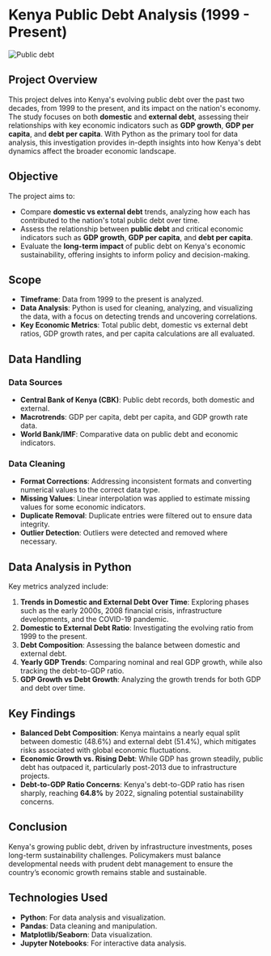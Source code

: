 # Kenya Public Debt Analysis (1999 - Present)
![Public debt](https://github.com/user-attachments/assets/098b698c-c543-421f-9e92-25e0bb685e16)


## Project Overview
This project delves into Kenya's evolving public debt over the past two decades, from 1999 to the present, and its impact on the nation's economy. The study focuses on both **domestic** and **external debt**, assessing their relationships with key economic indicators such as **GDP growth**, **GDP per capita**, and **debt per capita**. With Python as the primary tool for data analysis, this investigation provides in-depth insights into how Kenya's debt dynamics affect the broader economic landscape.

## Objective
The project aims to:
- Compare **domestic vs external debt** trends, analyzing how each has contributed to the nation's total public debt over time.
- Assess the relationship between **public debt** and critical economic indicators such as **GDP growth**, **GDP per capita**, and **debt per capita**.
- Evaluate the **long-term impact** of public debt on Kenya's economic sustainability, offering insights to inform policy and decision-making.

## Scope
- **Timeframe**: Data from 1999 to the present is analyzed.
- **Data Analysis**: Python is used for cleaning, analyzing, and visualizing the data, with a focus on detecting trends and uncovering correlations.
- **Key Economic Metrics**: Total public debt, domestic vs external debt ratios, GDP growth rates, and per capita calculations are all evaluated.

## Data Handling
### Data Sources
- **Central Bank of Kenya (CBK)**: Public debt records, both domestic and external.
- **Macrotrends**: GDP per capita, debt per capita, and GDP growth rate data.
- **World Bank/IMF**: Comparative data on public debt and economic indicators.

### Data Cleaning
- **Format Corrections**: Addressing inconsistent formats and converting numerical values to the correct data type.
- **Missing Values**: Linear interpolation was applied to estimate missing values for some economic indicators.
- **Duplicate Removal**: Duplicate entries were filtered out to ensure data integrity.
- **Outlier Detection**: Outliers were detected and removed where necessary.

## Data Analysis in Python
Key metrics analyzed include:
1. **Trends in Domestic and External Debt Over Time**: Exploring phases such as the early 2000s, 2008 financial crisis, infrastructure developments, and the COVID-19 pandemic.
2. **Domestic to External Debt Ratio**: Investigating the evolving ratio from 1999 to the present.
3. **Debt Composition**: Assessing the balance between domestic and external debt.
4. **Yearly GDP Trends**: Comparing nominal and real GDP growth, while also tracking the debt-to-GDP ratio.
5. **GDP Growth vs Debt Growth**: Analyzing the growth trends for both GDP and debt over time.

## Key Findings
- **Balanced Debt Composition**: Kenya maintains a nearly equal split between domestic (48.6%) and external debt (51.4%), which mitigates risks associated with global economic fluctuations.
- **Economic Growth vs. Rising Debt**: While GDP has grown steadily, public debt has outpaced it, particularly post-2013 due to infrastructure projects.
- **Debt-to-GDP Ratio Concerns**: Kenya's debt-to-GDP ratio has risen sharply, reaching **64.8%** by 2022, signaling potential sustainability concerns.

## Conclusion
Kenya's growing public debt, driven by infrastructure investments, poses long-term sustainability challenges. Policymakers must balance developmental needs with prudent debt management to ensure the country’s economic growth remains stable and sustainable.

## Technologies Used
- **Python**: For data analysis and visualization.
- **Pandas**: Data cleaning and manipulation.
- **Matplotlib/Seaborn**: Data visualization.
- **Jupyter Notebooks**: For interactive data analysis.
  
